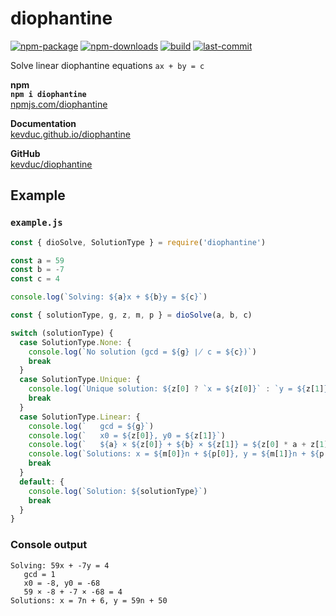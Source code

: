 # diophantine

[![npm-package](https://img.shields.io/npm/v/diophantine?style=plastic)](https://www.npmjs.com/package/diophantine)
[![npm-downloads](https://img.shields.io/npm/dt/diophantine?label=npm%20downloads&style=plastic)](https://www.npmjs.com/package/diophantine)
[![build](https://img.shields.io/github/workflow/status/kevduc/diophantine/npm-publish?style=plastic)](https://github.com/kevduc/diophantine/actions/workflows/npm-publish.yml)
[![last-commit](https://img.shields.io/github/last-commit/kevduc/diophantine?style=plastic)](https://github.com/kevduc/diophantine/commits/main)

Solve linear diophantine equations `ax + by = c`

**npm**  
**`npm i diophantine`**  
[npmjs.com/diophantine](https://www.npmjs.com/package/diophantine)

**Documentation**  
[kevduc.github.io/diophantine](https://kevduc.github.io/diophantine/)

**GitHub**  
[kevduc/diophantine](https://github.com/kevduc/diophantine)

## Example

### `example.js`

```js
const { dioSolve, SolutionType } = require('diophantine')

const a = 59
const b = -7
const c = 4

console.log(`Solving: ${a}x + ${b}y = ${c}`)

const { solutionType, g, z, m, p } = dioSolve(a, b, c)

switch (solutionType) {
  case SolutionType.None: {
    console.log(`No solution (gcd = ${g} ∤ c = ${c})`)
    break
  }
  case SolutionType.Unique: {
    console.log(`Unique solution: ${z[0] ? `x = ${z[0]}` : `y = ${z[1]}`}`)
    break
  }
  case SolutionType.Linear: {
    console.log(`   gcd = ${g}`)
    console.log(`   x0 = ${z[0]}, y0 = ${z[1]}`)
    console.log(`   ${a} × ${z[0]} + ${b} × ${z[1]} = ${z[0] * a + z[1] * b}`)
    console.log(`Solutions: x = ${m[0]}n + ${p[0]}, y = ${m[1]}n + ${p[1]}`)
    break
  }
  default: {
    console.log(`Solution: ${solutionType}`)
    break
  }
}
```

### Console output

```
Solving: 59x + -7y = 4
   gcd = 1
   x0 = -8, y0 = -68
   59 × -8 + -7 × -68 = 4
Solutions: x = 7n + 6, y = 59n + 50
```
